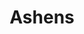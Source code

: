 ---
title: Ashens
crosslinks:
- lootcratespoilers
- CrappyDesign
- StarWars
- KarmaCourt
- FunnyandSad
- toys
- me_irl
- DonutSteel
- FellowKids
- 3dshacks
---